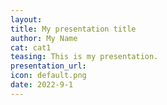 ```yaml
---
layout:
title: My presentation title
author: My Name
cat: cat1
teasing: This is my presentation.
presentation_url:
icon: default.png
date: 2022-9-1
---
```


